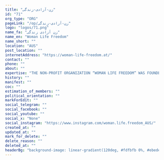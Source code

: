 ```yaml
---
title: "زن-آزادی-زندگی"
id: "71"
org_type: "ORG"
pageLink: "/op/زن-آزادی-زندگی"
logo: "logos/71.png"
name_fa: "زن آزادی زندگی"
name_en: "Woman Life Freedom"
name_short: ""
location: "AUS"
post_location: ""
internetAddress: "https://woman-life-freedom.at/"
contact: ""
phone: ""
about: ""
expertise: "THE NON-PROFIT ORGANIZATION “WOMAN LIFE FREEDOM” WAS FOUNDED ON JANUARY 25TH, 2023 IN GRAZ AND AIMS TO"
history: ""
manifest: ""
coc: ""
estimation_of_members: ""
political_orientation: ""
markForEdit: ""
social_telegram: ""
social_facebook: ""
social_youtube: ""
social_x: "None"
social_instagram: "https://www.instagram.com/woman.life.freedom_AUS/"
created_at: ""
updated_at: ""
mark_for_delete: ""
delete_reason: ""
deleted_at: ""
headerBg: "background-image: linear-gradient(120deg, #fdfbfb 0%, #ebedee 100%);"
---
```



